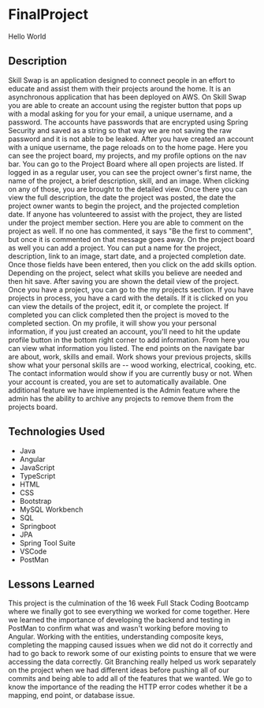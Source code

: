 # FinalProject
Hello World
## Description
Skill Swap is an application designed to connect people in an effort to educate and assist them with their projects around the home. It is an asynchronous application that has been deployed on AWS.
On Skill Swap you are able to create an account using the register button that pops up with a modal asking for you for your email, a unique username, and a password. The accounts have passwords that are encrypted using Spring Security and saved as a string so that way we are not saving the raw password and it is not able to be leaked.
After you have created an account with a unique username, the page reloads on to the home page. Here you can see the project board, my projects, and my profile options on the nav bar.
You can go to the Project Board where all open projects are listed. If logged in as a regular user, you can see the project owner's first name, the name of the project, a brief description, skill, and an image. When clicking on any of those, you are brought to the detailed view. Once there you can view the full description, the date the project was posted, the date the project owner wants to begin the project, and the projected completion date. If anyone has volunteered to assist with the project, they are listed under the project member section. Here you are able to comment on the project as well. If no one has commented, it says "Be the first to comment", but once it is commented on that message goes away.
On the project board as well you can add a project. You can put a name for the project, description, link to an image, start date, and a projected completion date. Once those fields have been entered, then you click on the add skills option. Depending on the project, select what skills you believe are needed and then hit save. After saving you are shown the detail view of the project.
Once you have a project, you can go to the my projects section. If you have projects in process, you have a card with the details. If it is clicked on you can view the details of the project, edit it, or complete the project.
If completed you can click completed then the project is moved to the completed section.
On my profile, it will show you your personal information, if you just created an account, you'll need to hit the update profile button in the bottom right corner to add information.
From here you can view what information you listed. The end points on the navigate bar are about, work, skills and email.
Work shows your previous projects, skills show what your personal skills are -- wood working, electrical, cooking, etc. The contact information would show if you are currently busy or not. When your account is created, you are set to automatically available.
One additional feature we have implemented is the Admin feature where the admin has the ability to archive any projects to remove them from the projects board.
## Technologies Used
- Java
- Angular
- JavaScript
- TypeScript
- HTML
- CSS
- Bootstrap
- MySQL Workbench
- SQL
- Springboot
- JPA
- Spring Tool Suite
- VSCode
- PostMan

## Lessons Learned
This project is the culmination of the 16 week Full Stack Coding Bootcamp where we finally got to see everything we worked for come together.
Here we learned the importance of developing the backend and testing in PostMan to confirm what was and wasn't working before moving to Angular.  Working with the entities, understanding composite keys, completing the mapping caused issues when we did not do it correctly and had to go back to rework some of our existing points to ensure that we were accessing the data correctly.
Git Branching really helped us work separately on the project when we had different ideas before pushing all of our commits and being able to add all of the features that we wanted.
We go to know the importance of the reading the HTTP error codes whether it be a mapping, end point, or database issue.
